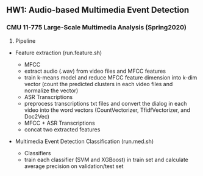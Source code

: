 ## HW1: Audio-based Multimedia Event Detection
### CMU 11-775 Large-Scale Multimedia Analysis (Spring2020)

1. Pipeline
* Feature extraction (run.feature.sh)
  * MFCC
  - extract audio (.wav) from video files and MFCC features
  - train k-means model and reduce MFCC feature dimension into k-dim vector (count the predicted clusters in each video files and normalize the vector)
  * ASR Transcriptions
  - preprocess transcriptions txt files and convert the dialog in each video into the word vectors (CountVectorizer, TfidfVectorizer, and Doc2Vec)
  * MFCC + ASR Transcriptions
  - concat two extracted features

* Multimedia Event Detection Classification (run.med.sh)
  * Classifiers
  - train each classifier (SVM and XGBoost) in train set and calculate average precision on validation/test set
